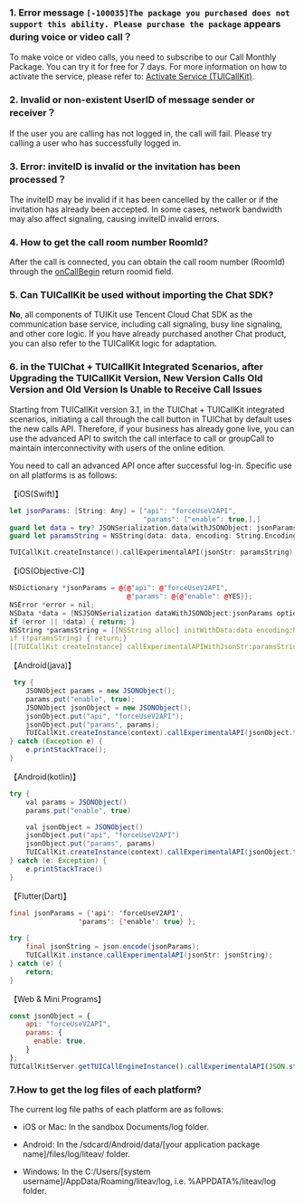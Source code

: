 ### 1. Error message `[-100035]The package you purchased does not support this ability. Please purchase the package` appears during voice or video call？

To make voice or video calls, you need to subscribe to our Call Monthly Package. You can try it for free for 7 days. For more information on how to activate the service, please refer to: [Activate Service (TUICallKit)](https://www.tencentcloud.com/document/product/647/59832).

### 2. Invalid or non-existent UserID of message sender or receiver？

If the user you are calling has not logged in, the call will fail. Please try calling a user who has successfully logged in.

### 3. Error: inviteID is invalid or the invitation has been processed？

The inviteID may be invalid if it has been cancelled by the caller or if the invitation has already been accepted. In some cases, network bandwidth may also affect signaling, causing inviteID invalid errors.

### **4. How to get the call room number RoomId?**

After the call is connected, you can obtain the call room number (RoomId) through the [onCallBegin](https://www.tencentcloud.com/document/product/647/51007#onCallBegin) return roomid field.

### 5. Can TUICallKit be used without importing the Chat SDK?

**No**, all components of TUIKit use Tencent Cloud Chat SDK as the communication base service, including call signaling, busy line signaling, and other core logic. If you have already purchased another Chat product, you can also refer to the TUICallKit logic for adaptation.

### 6. in the TUIChat + TUICallKit Integrated Scenarios, after Upgrading the TUICallKit Version, New Version Calls Old Version and Old Version Is Unable to Receive Call Issues

Starting from TUICallKit version 3.1, in the TUIChat + TUICallKit integrated scenarios, initiating a call through the call button in TUIChat by default uses the new calls API. Therefore, if your business has already gone live, you can use the advanced API to switch the call interface to call or groupCall to maintain interconnectivity with users of the online edition.

You need to call an advanced API once after successful log-in. Specific use on all platforms is as follows:




【iOS(Swift)】
``` swift
let jsonParams: [String: Any] = ["api": "forceUseV2API",
                                 "params": ["enable": true,],]
guard let data = try? JSONSerialization.data(withJSONObject: jsonParams, options: JSONSerialization.WritingOptions(rawValue: 0)) else { return }
guard let paramsString = NSString(data: data, encoding: String.Encoding.utf8.rawValue) as? String else { return }

TUICallKit.createInstance().callExperimentalAPI(jsonStr: paramsString)
```


【iOS(Objective-C)】
``` cpp
NSDictionary *jsonParams = @{@"api": @"forceUseV2API",    
                             @"params": @{@"enable": @YES}};
NSError *error = nil;
NSData *data = [NSJSONSerialization dataWithJSONObject:jsonParams options:0 error:&error];
if (error || !data) { return; }
NSString *paramsString = [[NSString alloc] initWithData:data encoding:NSUTF8StringEncoding];
if (!paramsString) { return;}
[[TUICallKit createInstance] callExperimentalAPIWithJsonStr:paramsString];


```


【Android(java)】
``` java
 try {
    JSONObject params = new JSONObject();
    params.put("enable", true);
    JSONObject jsonObject = new JSONObject();
    jsonObject.put("api", "forceUseV2API");
    jsonObject.put("params", params);
    TUICallKit.createInstance(context).callExperimentalAPI(jsonObject.toString());
} catch (Exception e) {
    e.printStackTrace();
}

```


【Android(kotlin)】
``` java
try {
    val params = JSONObject()
    params.put("enable", true)

    val jsonObject = JSONObject()
    jsonObject.put("api", "forceUseV2API")
    jsonObject.put("params", params)
    TUICallKit.createInstance(context).callExperimentalAPI(jsonObject.toString())
} catch (e: Exception) {
    e.printStackTrace()
}

```


【Flutter(Dart)】
``` java
final jsonParams = {'api': 'forceUseV2API',    
                 'params': {'enable': true} };  
                 
try {    
    final jsonString = json.encode(jsonParams);    
    TUICallKit.instance.callExperimentalAPI(jsonStr: jsonString);  
} catch (e) {    
    return;  
}
```


【Web & Mini Programs】
``` javascript
const jsonObject = {
    api: "forceUseV2API",
    params: {
      enable: true,
    }
};
TUICallKitServer.getTUICallEngineInstance().callExperimentalAPI(JSON.stringfy(jsonObject));
```

### 

### 7.How to get the log files of each platform?

The current log file paths of each platform are as follows:


- iOS or Mac: In the sandbox Documents/log folder.

- Android: In the /sdcard/Android/data/[your application package name]/files/log/liteav/ folder.

- Windows: In the C:/Users/[system username]/AppData/Roaming/liteav/log, i.e. %APPDATA%/liteav/log folder.


